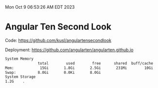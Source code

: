 Mon Oct  9 06:53:26 AM EDT 2023

# Angular Ten Second Look

Code: https://github.com/kusl/angulartensecondlook

Deployment: https://github.com/angularten/angularten.github.io

```bash
System Memory
               total        used        free      shared  buff/cache   available
Mem:            15Gi       1.8Gi       2.5Gi       231Mi        10Gi        12Gi
Swap:          8.0Gi       0.0Ki       8.0Gi
System Storage
1.2G	.
```
```bash
